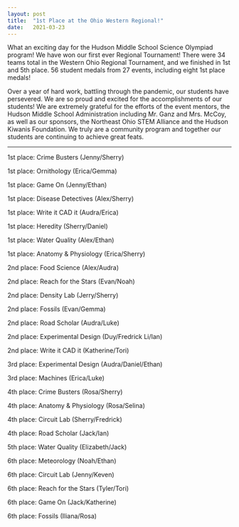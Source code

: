 ```yaml
---
layout: post 
title:  "1st Place at the Ohio Western Regional!" 
date:   2021-03-23 
---
```

What an exciting day for the Hudson Middle School Science Olympiad program!  We have won our first ever Regional Tournament!  There were 34 teams total in the Western Ohio Regional Tournament, and we finished in 1st and 5th place.  56 student medals from 27 events, including eight 1st place medals!

 

Over a year of hard work, battling through the pandemic, our students have persevered.  We are so proud and excited for the accomplishments of our students!  We are extremely grateful for the efforts of the event mentors, the Hudson Middle School Administration including Mr. Ganz and Mrs. McCoy, as well as our sponsors, the Northeast Ohio STEM Alliance and the Hudson Kiwanis Foundation.  We truly are a community program and together our students are continuing to achieve great feats.   

---
1st place:  Crime Busters (Jenny/Sherry)

1st place:  Ornithology (Erica/Gemma)

1st place:  Game On (Jenny/Ethan)

1st place:  Disease Detectives (Alex/Sherry)

1st place:  Write it CAD it (Audra/Erica)

1st place:  Heredity (Sherry/Daniel)

1st place:  Water Quality (Alex/Ethan)

1st place:  Anatomy & Physiology (Erica/Sherry)

2nd place:  Food Science (Alex/Audra)

2nd place:  Reach for the Stars (Evan/Noah)

2nd place:  Density Lab (Jerry/Sherry)

2nd place:  Fossils (Evan/Gemma)

2nd place:  Road Scholar (Audra/Luke)

2nd place:  Experimental Design (Duy/Fredrick Li/Ian)

2nd place:  Write it CAD it (Katherine/Tori)

3rd place:  Experimental Design (Audra/Daniel/Ethan)

3rd place:  Machines (Erica/Luke)

4th place:  Crime Busters (Rosa/Sherry)

4th place:  Anatomy & Physiology (Rosa/Selina)

4th place:  Circuit Lab (Sherry/Fredrick)

4th place:  Road Scholar (Jack/Ian)

5th place:  Water Quality (Elizabeth/Jack)

6th place:  Meteorology (Noah/Ethan)

6th place:  Circuit Lab (Jenny/Keven)

6th place:  Reach for the Stars (Tyler/Tori)

6th place:  Game On (Jack/Katherine)

6th place:  Fossils (Iliana/Rosa)



<script src="https://cdn.jsdelivr.net/npm/canvas-confetti@1.3.2/dist/confetti.browser.min.js"></script>
<script>
  confetti({
  particleCount: 100,
  spread: 70,
  origin: { y: 0.6 }
});
  </script>
